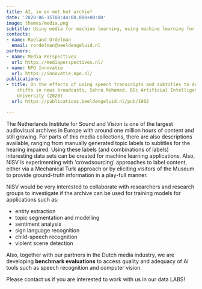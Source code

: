 ```yaml
---
title: AI, in en met het archief
date: '2020-06-15T08:44:00.000+00:00'
image: themes/media.png
subtitle: Using media for machine learning, using machine learning for media
contacts:
- name: Roeland Ordelman
  email: rordelman@beeldengeluid.nl
partners:
- name: Media Perspectives
  url: https://mediaperspectives.nl/
- name: NPO Innovatie
  url: https://innovatie.npo.nl/
publications:
- title: On the effects of using speech transcripts and subtitles to detect topic
    shifts in news broadcasts, Sahra Mohamed, BSc Artificial Intelligence at Utrecht
    University (2020)
  url: https://publications.beeldengeluid.nl/pub/1802

---
```

The Netherlands Institute for Sound and Vision is one of the largest audiovisual archives in Europe with around one million hours of content and still growing. For parts of this media collections, there are also descriptions available, ranging from manually generated topic labels to subtitles for the hearing impaired. Using these labels (and combinations of labels) interesting data sets can be created for machine learning applications. Also, NISV is experimenting with 'crowdsourcing' approaches to label content, either via a Mechanical Turk approach or by eliciting visitors of the Museum to provide ground-truth information in a play-full manner. 

NISV would be very interested to collaborate with researchers and research groups to investigate if the archive can be used for training models for applications such as:
* entity extraction
* topic segmentation and modelling
* sentiment analysis
* sign language recognition
* child-speech recognition
* violent scene detection

Also, together with our partners in the Dutch media industry, we are developing **benchmark evaluations** to access quality and adequacy of AI tools such as speech recognition and computer vision.

Please contact us if you are interested to work with us in our data LABS!